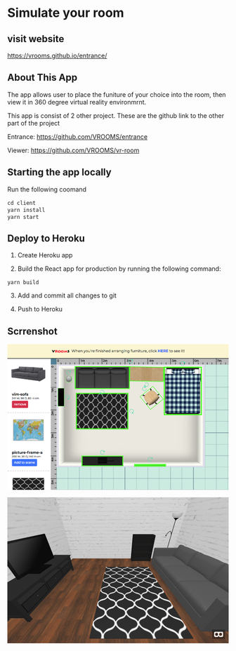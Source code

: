 # Simulate your room

## visit website

https://vrooms.github.io/entrance/

## About This App

The app allows user to place the funiture of your choice into the room,
then view it in 360 degree virtual reality environmrnt.

This app is consist of 2 other project.
These are the github link to the other part of the project

Entrance: https://github.com/VROOMS/entrance

Viewer: https://github.com/VROOMS/vr-room

## Starting the app locally

Run the following coomand

```
cd client
yarn install
yarn start
```

## Deploy to Heroku

1. Create Heroku app

2. Build the React app for production by running the following command:

```
yarn build
```

3. Add and commit all changes to git

4. Push to Heroku

## Scrrenshot

![website img](https://github.com/VROOMS/frameYourRoom/blob/master/screenshot/screenshot1.png)

![website img](https://github.com/VROOMS/frameYourRoom/blob/master/screenshot/screenshot2.png)